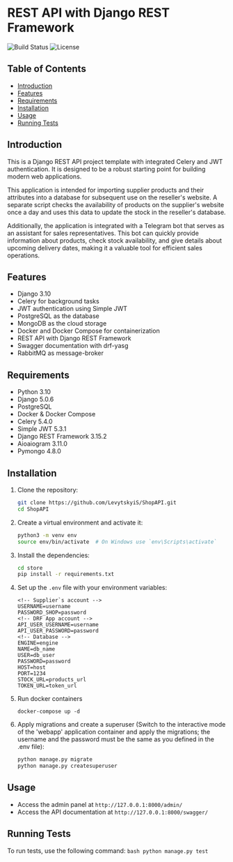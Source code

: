 # REST API with Django REST Framework

![Build Status](https://img.shields.io/badge/build-passing-brightgreen) ![License](https://img.shields.io/badge/license-MIT-blue)

## Table of Contents
- [Introduction](#introduction)
- [Features](#features)
- [Requirements](#requirements)
- [Installation](#installation)
- [Usage](#usage)
- [Running Tests](#running-tests)

## Introduction
This is a Django REST API project template with integrated Celery and JWT authentication. It is designed to be a robust starting point for building modern web applications.

This application is intended for importing supplier products and their attributes into a database for subsequent use on the reseller's website. A separate script checks the availability of products on the supplier's website once a day and uses this data to update the stock in the reseller's database.

Additionally, the application is integrated with a Telegram bot that serves as an assistant for sales representatives. This bot can quickly provide information about products, check stock availability, and give details about upcoming delivery dates, making it a valuable tool for efficient sales operations.

## Features
- Django 3.10
- Celery for background tasks
- JWT authentication using Simple JWT
- PostgreSQL as the database
- MongoDB as the cloud storage
- Docker and Docker Compose for containerization
- REST API with Django REST Framework
- Swagger documentation with drf-yasg
- RabbitMQ as message-broker

## Requirements
- Python 3.10
- Django 5.0.6
- PostgreSQL
- Docker & Docker Compose
- Celery 5.4.0
- Simple JWT 5.3.1
- Django REST Framework 3.15.2
- Aioaiogram 3.11.0
- Pymongo 4.8.0

## Installation
1. Clone the repository:
    ```bash
    git clone https://github.com/LevytskyiS/ShopAPI.git
    cd ShopAPI
    ```

2. Create a virtual environment and activate it:
    ```bash
    python3 -m venv env
    source env/bin/activate  # On Windows use `env\Scripts\activate`
    ```

3. Install the dependencies:
    ```bash
    cd store
    pip install -r requirements.txt
    ```

4. Set up the `.env` file with your environment variables:
    ```env
    <!-- Supplier`s account -->
    USERNAME=username               
    PASSWORD_SHOP=password
    <!-- DRF App account -->
    API_USER_USERNAME=username       
    API_USER_PASSWORD=password
    <!-- Database -->
    ENGINE=engine
    NAME=db_name
    USER=db_user
    PASSWORD=password
    HOST=host
    PORT=1234
    STOCK_URL=products_url
    TOKEN_URL=token_url
    ```

5. Run docker containers
    ```
    docker-compose up -d
    ```

6. Apply migrations and create a superuser (Switch to the interactive mode of the 'webapp' application container and apply the migrations; the username and the password must be the same as you defined in the .env file):
    ```bash
    python manage.py migrate
    python manage.py createsuperuser
    ```

## Usage
- Access the admin panel at `http://127.0.0.1:8000/admin/`
- Access the API documentation at `http://127.0.0.1:8000/swagger/`

## Running Tests
To run tests, use the following command:
    ```bash
    python manage.py test
    ```
